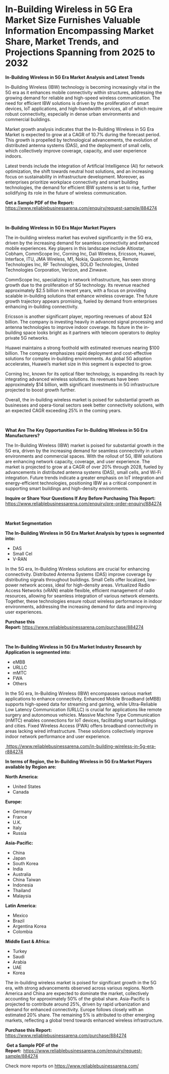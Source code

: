 <p><h1>In-Building Wireless in 5G Era Market Size Furnishes Valuable Information Encompassing Market Share, Market Trends, and Projections Spanning from 2025 to 2032</h1></p><p><strong>In-Building Wireless in 5G Era Market Analysis and Latest Trends</strong></p>
<p><p>In-Building Wireless (IBW) technology is becoming increasingly vital in the 5G era as it enhances mobile connectivity within structures, addressing the growing demand for reliable and high-speed wireless communication. The need for efficient IBW solutions is driven by the proliferation of smart devices, IoT applications, and high-bandwidth services, all of which require robust connectivity, especially in dense urban environments and commercial buildings.</p><p>Market growth analysis indicates that the In-Building Wireless in 5G Era Market is expected to grow at a CAGR of 10.7% during the forecast period. This growth is propelled by technological advancements, the evolution of distributed antenna systems (DAS), and the deployment of small cells, which collectively improve coverage, capacity, and user experience indoors. </p><p>Latest trends include the integration of Artificial Intelligence (AI) for network optimization, the shift towards neutral host solutions, and an increasing focus on sustainability in infrastructure development. Moreover, as enterprises prioritize workplace connectivity and smart building technologies, the demand for efficient IBW systems is set to rise, further solidifying its role in the future of wireless communication.</p></p>
<p><strong>Get a Sample PDF of the Report:&nbsp;</strong> <a href="https://www.reliablebusinessarena.com/enquiry/request-sample/884274?utm_campaign=1420&utm_medium=2&utm_source=Github&utm_content=ia&utm_term=06042025&utm_id=in-building-wireless-in-5g-era">https://www.reliablebusinessarena.com/enquiry/request-sample/884274</a></p>
<p>&nbsp;</p>
<p><strong>In-Building Wireless in 5G Era Major Market Players</strong></p>
<p><p>The in-building wireless market has evolved significantly in the 5G era, driven by the increasing demand for seamless connectivity and enhanced mobile experiences. Key players in this landscape include Altiostar, Cobham, CommScope Inc, Corning Inc, Dali Wireless, Ericsson, Huawei, Interface, ITU, JMA Wireless, M1, Nokia, Qualcomm Inc, Remote Technologies Inc, RF Technologies, SOLiD Technologies, United Technologies Corporation, Verizon, and Zinwave.</p><p>CommScope Inc, specializing in network infrastructure, has seen strong growth due to the proliferation of 5G technology. Its revenue reached approximately $2.5 billion in recent years, with a focus on providing scalable in-building solutions that enhance wireless coverage. The future growth trajectory appears promising, fueled by demand from enterprises enhancing in-building connectivity.</p><p>Ericsson is another significant player, reporting revenues of about $24 billion. The company is investing heavily in advanced signal processing and antenna technologies to improve indoor coverage. Its future in the in-building space looks bright as it partners with telecom operators to deploy private 5G networks.</p><p>Huawei maintains a strong foothold with estimated revenues nearing $100 billion. The company emphasizes rapid deployment and cost-effective solutions for complex in-building environments. As global 5G adoption accelerates, Huawei’s market size in this segment is expected to grow.</p><p>Corning Inc, known for its optical fiber technology, is expanding its reach by integrating advanced wireless solutions. Its revenues have been approximately $14 billion, with significant investments in 5G infrastructure projected to boost growth further.</p><p>Overall, the in-building wireless market is poised for substantial growth as businesses and opera-tional sectors seek better connectivity solutions, with an expected CAGR exceeding 25% in the coming years.</p></p>
<p>&nbsp;</p>
<p><strong>What Are The Key Opportunities For In-Building Wireless in 5G Era Manufacturers?</strong></p>
<p><p>The In-Building Wireless (IBW) market is poised for substantial growth in the 5G era, driven by the increasing demand for seamless connectivity in urban environments and commercial spaces. With the rollout of 5G, IBW solutions are enhancing network capacity, coverage, and user experience. The market is projected to grow at a CAGR of over 20% through 2028, fueled by advancements in distributed antenna systems (DAS), small cells, and Wi-Fi integration. Future trends indicate a greater emphasis on IoT integration and energy-efficient technologies, positioning IBW as a critical component in supporting smart buildings and high-density environments.</p></p>
<p><strong>Inquire or Share Your Questions If Any Before Purchasing This Report:</strong> <a href="https://www.reliablebusinessarena.com/enquiry/pre-order-enquiry/884274?utm_campaign=1420&utm_medium=2&utm_source=Github&utm_content=ia&utm_term=06042025&utm_id=in-building-wireless-in-5g-era">https://www.reliablebusinessarena.com/enquiry/pre-order-enquiry/884274</a></p>
<p>&nbsp;</p>
<p><strong>Market Segmentation</strong></p>
<p><strong>The In-Building Wireless in 5G Era Market Analysis by types is segmented into:</strong></p>
<p><ul><li>DAS</li><li>Small Cel</li><li>V-RAN</li></ul></p>
<p><p>In the 5G era, In-Building Wireless solutions are crucial for enhancing connectivity. Distributed Antenna Systems (DAS) improve coverage by distributing signals throughout buildings. Small Cells offer localized, low-power network access, ideal for high-density areas. Virtualized Radio Access Networks (vRAN) enable flexible, efficient management of radio resources, allowing for seamless integration of various network elements. Together, these technologies ensure robust wireless performance in indoor environments, addressing the increasing demand for data and improving user experiences.</p></p>
<p><strong>Purchase this Report:&nbsp;</strong><a href="https://www.reliablebusinessarena.com/purchase/884274?utm_campaign=1420&utm_medium=2&utm_source=Github&utm_content=ia&utm_term=06042025&utm_id=in-building-wireless-in-5g-era">https://www.reliablebusinessarena.com/purchase/884274</a></p>
<p>&nbsp;</p>
<p><strong>The In-Building Wireless in 5G Era Market Industry Research by Application is segmented into:</strong></p>
<p><ul><li>eMBB</li><li>URLLC</li><li>mMTC</li><li>FWA</li><li>Others</li></ul></p>
<p><p>In the 5G era, In-Building Wireless (IBW) encompasses various market applications to enhance connectivity. Enhanced Mobile Broadband (eMBB) supports high-speed data for streaming and gaming, while Ultra-Reliable Low Latency Communication (URLLC) is crucial for applications like remote surgery and autonomous vehicles. Massive Machine Type Communication (mMTC) enables connections for IoT devices, facilitating smart buildings and cities. Fixed Wireless Access (FWA) offers broadband connectivity in areas lacking wired infrastructure. These solutions collectively improve indoor network performance and user experience.</p></p>
<p><a href="https://www.reliablebusinessarena.com/in-building-wireless-in-5g-era-r884274?utm_campaign=1420&utm_medium=2&utm_source=Github&utm_content=ia&utm_term=06042025&utm_id=in-building-wireless-in-5g-era">&nbsp;https://www.reliablebusinessarena.com/in-building-wireless-in-5g-era-r884274</a></p>
<p><strong>In terms of Region, the In-Building Wireless in 5G Era Market Players available by Region are:</strong></p>
<p>
    <p> <strong> North America: </strong>
        <ul>
            <li>United States</li>
            <li>Canada</li>
        </ul>
        </p> 
    <p> <strong> Europe: </strong>
        <ul>
            <li>Germany</li>
            <li>France</li>
            <li>U.K.</li>
            <li>Italy</li>
            <li>Russia</li>
        </ul>
        </p> 
    <p> <strong> Asia-Pacific: </strong>
        <ul>
            <li>China</li>
            <li>Japan</li>
            <li>South Korea</li>
            <li>India</li>
            <li>Australia</li>
            <li>China Taiwan</li>
            <li>Indonesia</li>
            <li>Thailand</li>
            <li>Malaysia</li>
        </ul>
        </p> 
    <p> <strong> Latin America: </strong>
        <ul>
            <li>Mexico</li>
            <li>Brazil</li>
            <li>Argentina Korea</li>
            <li>Colombia</li>
        </ul>
        </p> 
    <p> <strong> Middle East & Africa: </strong>
        <ul>
            <li>Turkey</li>
            <li>Saudi</li>
            <li>Arabia</li>
            <li>UAE</li>
            <li>Korea</li>
        </ul>
    </p>
    </p>
<p><p>The in-building wireless market is poised for significant growth in the 5G era, with strong advancements observed across various regions. North America and China are expected to dominate the market, collectively accounting for approximately 50% of the global share. Asia-Pacific is projected to contribute around 25%, driven by rapid urbanization and demand for enhanced connectivity. Europe follows closely with an estimated 20% share. The remaining 5% is attributed to other emerging markets, reflecting a global trend towards enhanced wireless infrastructure.</p></p>
<p><strong>Purchase this Report: </strong><a href="https://www.reliablebusinessarena.com/purchase/884274?utm_campaign=1420&utm_medium=2&utm_source=Github&utm_content=ia&utm_term=06042025&utm_id=in-building-wireless-in-5g-era">https://www.reliablebusinessarena.com/purchase/884274</a></p>
<p>&nbsp;<strong>Get a Sample PDF of the Report:&nbsp;&nbsp;</strong><a href="https://www.reliablebusinessarena.com/enquiry/request-sample/884274?utm_campaign=1420&utm_medium=2&utm_source=Github&utm_content=ia&utm_term=06042025&utm_id=in-building-wireless-in-5g-era">https://www.reliablebusinessarena.com/enquiry/request-sample/884274</a></p>
<p><strong></strong></p>
<p>Check more reports on <a href="https://www.reliablebusinessarena.com/?utm_campaign=1420&utm_medium=2&utm_source=Github&utm_content=ia&utm_term=06042025&utm_id=in-building-wireless-in-5g-era">https://www.reliablebusinessarena.com/</a></p>